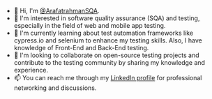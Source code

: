 - 👋 Hi, I'm [@ArafatrahmanSQA](https://github.com/ArafatrahmanSQA).
- 👀 I'm interested in software quality assurance (SQA) and testing, especially in the field of web and mobile app testing.
- 🌱 I'm currently learning about test automation frameworks like cypress.io and selenium to enhance my testing skills. Also, I have knowledge of Front-End and Back-End testing.
- 💞️ I'm looking to collaborate on open-source testing projects and contribute to the testing community by sharing my knowledge and experience.
- 📫 You can reach me through my [LinkedIn profile](https://www.linkedin.com/in/arafatrahman9/) for professional networking and discussions.


<!---
ArafatrahmanSQA/ArafatrahmanSQA is a ✨ special ✨ repository because its `README.md` (this file) appears on your GitHub profile.
You can click the Preview link to take a look at your changes.
--->
